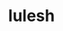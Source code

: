 ---
title: "lulesh"
layout: cache
categories: [package, v0.18.1]
meta: {"versions": ["2.0.3"], "compilers": ["gcc@=7.3.1"], "oss": ["amzn2"], "platforms": ["linux"], "targets": ["aarch64", "graviton2", "x86_64_v3", "x86_64_v4"], "stacks": ["aws-ahug", "aws-ahug-aarch64", "root"], "num_specs": 4, "num_specs_by_stack": {"aws-ahug-aarch64": 2, "root": 4, "aws-ahug": 2}}
spec_details: [{"hash": "mtmmkqlmkqtfxm4m6g3vdkvuwhsk3rva", "compiler": "gcc@=7.3.1", "versions": ["2.0.3"], "os": "amzn2", "platform": "linux", "target": "graviton2", "variants": ["+mpi", "+openmp", "~visual"], "stacks": ["aws-ahug-aarch64", "root"], "size": "-", "tarball": "https://binaries.spack.io/releases/v0.18.1/build_cache/linux-amzn2-graviton2/gcc-7.3.1/lulesh-2.0.3/linux-amzn2-graviton2-gcc-7.3.1-lulesh-2.0.3-mtmmkqlmkqtfxm4m6g3vdkvuwhsk3rva.spack"}, {"hash": "m3joud2ogbldc3pigipvz63ldxrxenzy", "compiler": "gcc@=7.3.1", "versions": ["2.0.3"], "os": "amzn2", "platform": "linux", "target": "aarch64", "variants": ["+mpi", "+openmp", "~visual"], "stacks": ["aws-ahug-aarch64", "root"], "size": "-", "tarball": "https://binaries.spack.io/releases/v0.18.1/build_cache/linux-amzn2-aarch64/gcc-7.3.1/lulesh-2.0.3/linux-amzn2-aarch64-gcc-7.3.1-lulesh-2.0.3-m3joud2ogbldc3pigipvz63ldxrxenzy.spack"}, {"hash": "2sxezszsmu2qxwlcq4gf44y54uefeaop", "compiler": "gcc@=7.3.1", "versions": ["2.0.3"], "os": "amzn2", "platform": "linux", "target": "x86_64_v3", "variants": ["+mpi", "+openmp", "~visual"], "stacks": ["root", "aws-ahug"], "size": "-", "tarball": "https://binaries.spack.io/releases/v0.18.1/build_cache/linux-amzn2-x86_64_v3/gcc-7.3.1/lulesh-2.0.3/linux-amzn2-x86_64_v3-gcc-7.3.1-lulesh-2.0.3-2sxezszsmu2qxwlcq4gf44y54uefeaop.spack"}, {"hash": "jmyjudxssijg7el6a7i7hkh2gw3mqvml", "compiler": "gcc@=7.3.1", "versions": ["2.0.3"], "os": "amzn2", "platform": "linux", "target": "x86_64_v4", "variants": ["+mpi", "+openmp", "~visual"], "stacks": ["root", "aws-ahug"], "size": "-", "tarball": "https://binaries.spack.io/releases/v0.18.1/build_cache/linux-amzn2-x86_64_v4/gcc-7.3.1/lulesh-2.0.3/linux-amzn2-x86_64_v4-gcc-7.3.1-lulesh-2.0.3-jmyjudxssijg7el6a7i7hkh2gw3mqvml.spack"}]
---